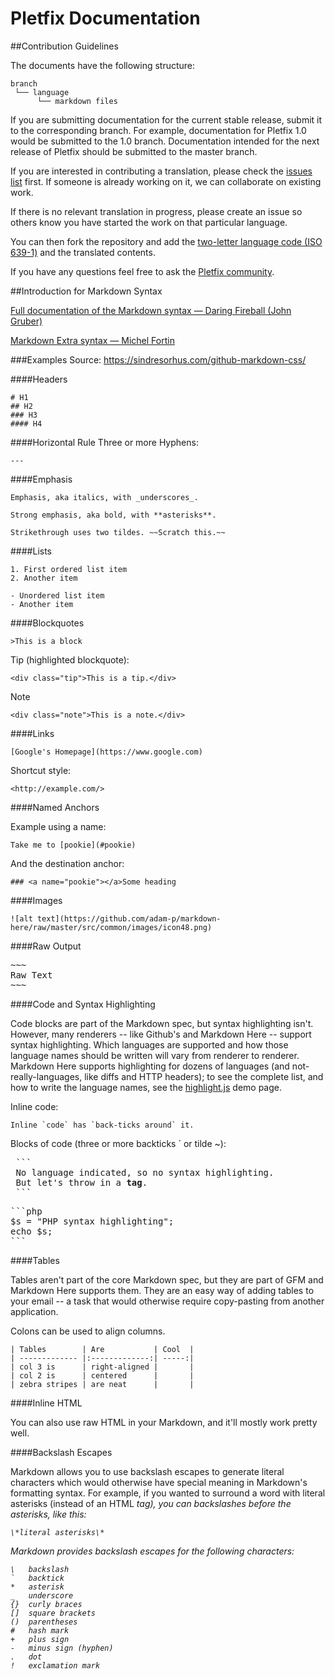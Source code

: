 # Pletfix Documentation

##Contribution Guidelines

The documents have the following structure:
~~~
branch
 └── language
      └── markdown files
~~~

If you are submitting documentation for the current stable release, submit it to the corresponding branch. 
For example, documentation for Pletfix 1.0 would be submitted to the 1.0 branch. 
Documentation intended for the next release of Pletfix should be submitted to the master branch.

If you are interested in contributing a translation, please check the [issues list](https://github.com/pletfix/docs/issues) first. If someone is already working on it, we can collaborate on existing work.

If there is no relevant translation in progress, please create an issue so others know you have started the work on that particular language.

You can then fork the repository and add the [two-letter language code (ISO 639-1)](https://en.wikipedia.org/wiki/List_of_ISO_639-1_codes) and the translated contents.

If you have any questions feel free to ask the [Pletfix community](http://pletfix.com/community).

##Introduction for Markdown Syntax

[Full documentation of the Markdown syntax — Daring Fireball (John Gruber)](https://daringfireball.net/projects/markdown/)

[Markdown Extra syntax — Michel Fortin](https://michelf.ca/projects/php-markdown/extra/)

###Examples
Source: https://sindresorhus.com/github-markdown-css/

####Headers
~~~
# H1
## H2
### H3
#### H4
~~~

####Horizontal Rule
Three or more Hyphens:
~~~
---
~~~

####Emphasis
~~~
Emphasis, aka italics, with _underscores_.

Strong emphasis, aka bold, with **asterisks**.

Strikethrough uses two tildes. ~~Scratch this.~~
~~~

####Lists
~~~
1. First ordered list item
2. Another item

- Unordered list item
- Another item
~~~

####Blockquotes
~~~
>This is a block
~~~

Tip (highlighted blockquote):
~~~
<div class="tip">This is a tip.</div>
~~~

Note
~~~
<div class="note">This is a note.</div>
~~~

####Links
~~~
[Google's Homepage](https://www.google.com)
~~~

Shortcut style:
~~~
<http://example.com/>
~~~

####Named Anchors

Example using a name:
~~~
Take me to [pookie](#pookie)
~~~

And the destination anchor:
~~~
### <a name="pookie"></a>Some heading
~~~

####Images
~~~
![alt text](https://github.com/adam-p/markdown-here/raw/master/src/common/images/icon48.png)
~~~

####Raw Output
<pre>
~~~
Raw Text
~~~
</pre>

####Code and Syntax Highlighting

Code blocks are part of the Markdown spec, but syntax highlighting isn't. However, many renderers -- like Github's and Markdown Here -- support syntax highlighting. Which languages are supported and how those language names should be written will vary from renderer to renderer. Markdown Here supports highlighting for dozens of languages (and not-really-languages, like diffs and HTTP headers); to see the complete list, and how to write the language names, see the [highlight.js](https://highlightjs.org/static/demo/) demo page.

Inline code:

~~~
Inline `code` has `back-ticks around` it.
~~~

Blocks of code (three or more backticks \` or tilde \~):
<pre>
 ```
 No language indicated, so no syntax highlighting.
 But let's throw in a <b>tag</b>.
 ```
</pre>

<pre>
```php
$s = "PHP syntax highlighting";
echo $s;
```
</pre>

####Tables

Tables aren't part of the core Markdown spec, but they are part of GFM and Markdown Here supports them. They are an easy way of adding tables to your email -- a task that would otherwise require copy-pasting from another application.

Colons can be used to align columns.
~~~
| Tables        | Are           | Cool  |
| ------------- |:-------------:| -----:|
| col 3 is      | right-aligned |       |
| col 2 is      | centered      |       |
| zebra stripes | are neat      |       |
~~~

####Inline HTML

You can also use raw HTML in your Markdown, and it'll mostly work pretty well.

####Backslash Escapes

Markdown allows you to use backslash escapes to generate literal characters which would otherwise have special meaning in Markdown's formatting syntax. For example, if you wanted to surround a word with literal asterisks (instead of an HTML <em> tag), you can backslashes before the asterisks, like this:
~~~
\*literal asterisks\*
~~~

Markdown provides backslash escapes for the following characters:
~~~
\   backslash
`   backtick
*   asterisk
_   underscore
{}  curly braces
[]  square brackets
()  parentheses
#   hash mark
+   plus sign
-   minus sign (hyphen)
.   dot
!   exclamation mark
~~~
